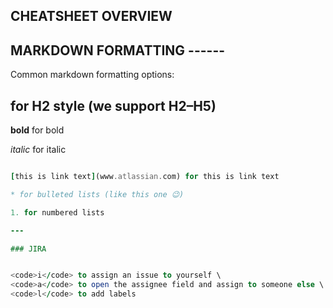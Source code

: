 ## CHEATSHEET OVERVIEW

## MARKDOWN FORMATTING ------

Common markdown formatting options:

## for H2 style (we support H2–H5)

**bold** for bold

*italic* for italic

``` for a code block

[this is link text](www.atlassian.com) for this is link text

* for bulleted lists (like this one 😉)

1. for numbered lists

---

### JIRA


<code>i</code> to assign an issue to yourself \
<code>a</code> to open the assignee field and assign to someone else \
<code>l</code> to add labels

